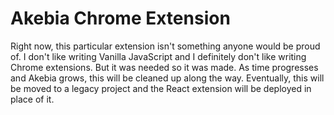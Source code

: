 # Akebia Chrome Extension

Right now, this particular extension isn't something anyone would be proud of. I don't like writing Vanilla JavaScript and I definitely don't like writing Chrome extensions. But it was needed so it was made. As time progresses and Akebia grows, this will be cleaned up along the way. Eventually, this will be moved to a legacy project and the React extension will be deployed in place of it.


